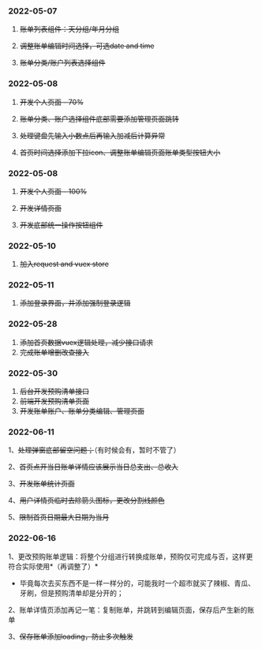 ### 2022-05-07

1. ~~账单列表组件：天分组/年月分组~~

2. ~~调整账单编辑时间选择，可选date and time~~

3. ~~账单分类/账户列表选择组件~~

### 2022-05-08

1. ~~开发个人页面 - 70%~~

2. ~~账单分类、账户选择组件底部需要添加管理页面跳转~~

3. ~~处理键盘先输入小数点后再输入加减后计算异常~~

4. ~~首页时间选择添加下拉icon、调整账单编辑页面账单类型按钮大小~~

### 2022-05-08

1. ~~开发个人页面 - 100%~~

2. ~~开发详情页面~~

3. ~~开发底部统一操作按钮组件~~

### 2022-05-10

1. ~~加入request and vuex store~~

### 2022-05-11

1. ~~添加登录界面，并添加强制登录逻辑~~

### 2022-05-28

1. ~~添加首页数据vuex逻辑处理，减少接口请求~~
2. ~~完成账单增删改查接入~~

### 2022-05-30

1. ~~后台开发预购清单接口~~
2. ~~前端开发预购清单页面~~
3. ~~开发账单账户、账单分类编辑、管理页面~~



### 2022-06-11

1、~~处理弹窗底部留空问题；~~（有时候会有，暂时不管了）

2、~~首页点开当日账单详情应该展示当日总支出、总收入~~

3、~~开发账单统计页面~~

4、~~用户详情页临时去除箭头图标，更改分割线颜色~~

5、~~限制首页日期最大日期为当月~~



### 2022-06-16

1、更改预购账单逻辑：将整个分组进行转换成账单，预购仅可完成与否，这样更符合实际使用*（再调整了）*

- 毕竟每次去买东西不是一样一样分的，可能我时一个超市就买了辣椒、青瓜、牙刷，但是预购清单却是分开的；

2、账单详情页添加再记一笔：复制账单，并跳转到编辑页面，保存后产生新的账单

3、~~保存账单添加loading，防止多次触发~~
